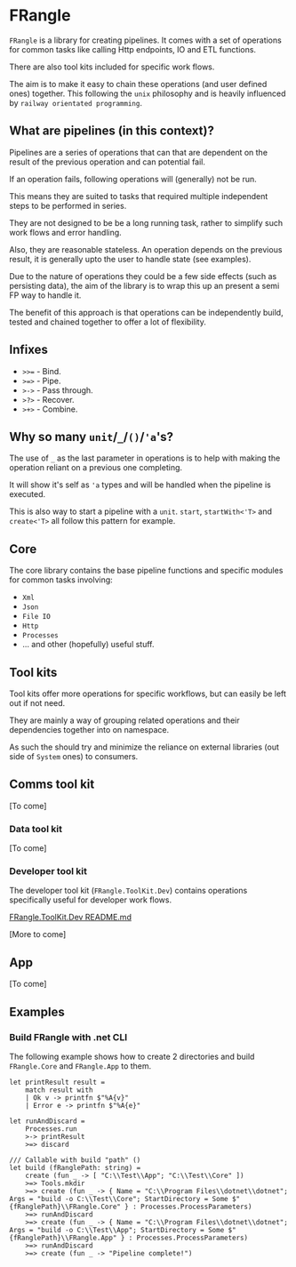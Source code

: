 # FRangle

`FRangle` is a library for creating pipelines.
It comes with a set of operations for common tasks like calling Http endpoints, IO and ETL functions.

There are also tool kits included for specific work flows.

The aim is to make it easy to chain these operations (and user defined ones) together.
This following the `unix` philosophy and is heavily influenced by `railway orientated programming`.
 
## What are pipelines (in this context)?

Pipelines are a series of operations that can that are dependent on the result of the previous operation
and can potential fail.

If an operation fails, following operations will (generally) not be run.

This means they are suited to tasks that required multiple independent steps to be performed in series.

They are not designed to be be a long running task, rather to simplify such work flows and error handling.

Also, they are reasonable stateless. An operation depends on the previous result, it is generally upto the user to handle state (see examples).

Due to the nature of operations they could be a few side effects (such as persisting data), the aim of the library is to wrap this up an present a semi FP way to handle it.

The benefit of this approach is that operations can be independently build, tested and chained together to offer a lot of flexibility. 

## Infixes

* `>>=` - Bind.
* `>=>` - Pipe.
* `>->` - Pass through.
* `>?>` - Recover.
* `>+>` - Combine.

## Why so many `unit`/`_`/`()`/`'a`'s?

The use of `_` as the last parameter in operations is to help with making the operation reliant on a previous one completing.

It will show it's self as `'a` types and will be handled when the pipeline is executed.

This is also way to start a pipeline with a `unit`. `start`, `startWith<'T>` and `create<'T>` all follow this pattern for example. 

## Core

The core library contains the base pipeline functions and specific modules for common tasks involving:

* `Xml`
* `Json`
* `File IO`
* `Http`
* `Processes`  
* ... and other (hopefully) useful stuff.

## Tool kits

Tool kits offer more operations for specific workflows, but can easily be left out if not need.

They are mainly a way of grouping related operations and their dependencies together into on namespace.

As such the should try and minimize the reliance on external libraries (out side of `System` ones) to consumers.

## Comms tool kit

[To come]

### Data tool kit

[To come]

### Developer tool kit

The developer tool kit (`FRangle.ToolKit.Dev`) contains operations specifically useful for developer work flows.

[FRangle.ToolKit.Dev README.md](./FRangle.ToolKit.Dev/README.md)

[More to come]

## App

[To come]

## Examples

### Build FRangle with .net CLI

The following example shows how to create 2 directories and build `FRangle.Core` and `FRangle.App` to them.

```f#
let printResult result =
    match result with
    | Ok v -> printfn $"%A{v}" 
    | Error e -> printfn $"%A{e}"

let runAndDiscard =
    Processes.run
    >-> printResult
    >=> discard

/// Callable with build "path" ()
let build (fRanglePath: string) =
    create (fun _ -> [ "C:\\Test\\App"; "C:\\Test\\Core" ]) 
    >=> Tools.mkdir
    >=> create (fun _ -> { Name = "C:\\Program Files\\dotnet\\dotnet"; Args = "build -o C:\\Test\\Core"; StartDirectory = Some $"{fRanglePath}\\FRangle.Core" } : Processes.ProcessParameters)
    >=> runAndDiscard
    >=> create (fun _ -> { Name = "C:\\Program Files\\dotnet\\dotnet"; Args = "build -o C:\\Test\\App"; StartDirectory = Some $"{fRanglePath}\\FRangle.App" } : Processes.ProcessParameters)
    >=> runAndDiscard
    >=> create (fun _ -> "Pipeline complete!")
```